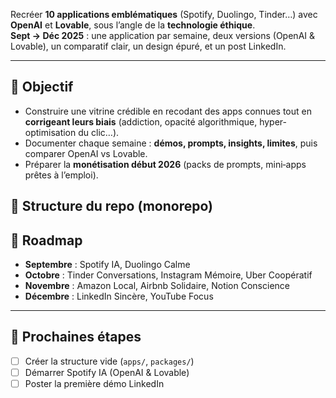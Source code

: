 

Recréer **10 applications emblématiques** (Spotify, Duolingo, Tinder…) avec **OpenAI** et **Lovable**, sous l’angle de la **technologie éthique**.  
**Sept → Déc 2025** : une application par semaine, deux versions (OpenAI & Lovable), un comparatif clair, un design épuré, et un post LinkedIn.

---

## 🎯 Objectif
- Construire une vitrine crédible en recodant des apps connues tout en **corrigeant leurs biais** (addiction, opacité algorithmique, hyper-optimisation du clic…).
- Documenter chaque semaine : **démos, prompts, insights, limites**, puis comparer OpenAI vs Lovable.
- Préparer la **monétisation début 2026** (packs de prompts, mini‑apps prêtes à l’emploi).

## 📂 Structure du repo (monorepo)

## 📅 Roadmap
- **Septembre** : Spotify IA, Duolingo Calme  
- **Octobre** : Tinder Conversations, Instagram Mémoire, Uber Coopératif  
- **Novembre** : Amazon Local, Airbnb Solidaire, Notion Conscience  
- **Décembre** : LinkedIn Sincère, YouTube Focus  

---

## 🚀 Prochaines étapes
- [ ] Créer la structure vide (`apps/`, `packages/`)  
- [ ] Démarrer Spotify IA (OpenAI & Lovable)  
- [ ] Poster la première démo LinkedIn  
